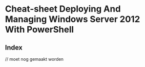 # Cheat-sheet Deploying And Managing Windows Server 2012 With PowerShell
## Index
// moet nog gemaakt worden
